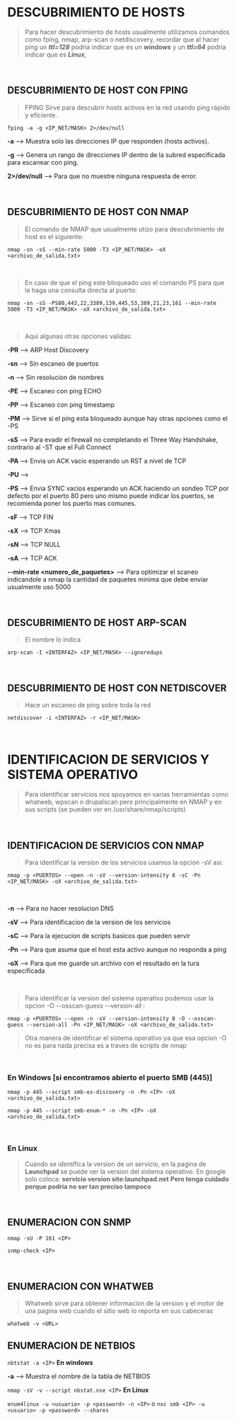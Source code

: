 # DESCUBRIMIENTO DE HOSTS

> Para hacer descubrimiento de hosts usualmente utilizamos comandos como fping, nmap, arp-scan o netdiscovery,
>recordar que al hacer ping un ***ttl=128*** podria indicar que es un ***windows*** y un ***ttl=64*** podria indicar que es ***Linux***,


<br>

## DESCUBRIMIENTO DE HOST CON FPING

> FPING Sirve para descubrir hosts activos en la red usando ping rápido y eficiente.

``fping -a -g <IP_NET/MASK> 2>/dev/null`` 

**-a** --> Muestra solo las direcciones IP que responden (hosts activos).

**-g** --> Genera un rango de direcciones IP dentro de la subred especificada para escanear con ping.

**2>/dev/null** --> Para que no muestre ninguna respuesta de error.

<br>

## DESCUBRIMIENTO DE HOST CON NMAP

> El comando de NMAP que usualmente utizo para descubrimiento de host es el siguiente:

``nmap -sn -sS --min-rate 5000 -T3 <IP_NET/MASK> -oX <archivo_de_salida.txt>``

<br>

> En caso de que el ping este bloqueado uso el comando PS para que le haga una consulta directa al puerto:

``nmap -sn -sS -PS80,443,22,3389,139,445,53,389,21,23,161 --min-rate 5000 -T3 <IP_NET/MASK> -oX <archivo_de_salida.txt>``

<br>

> Aqui algunas otras opciones validas:

**-PR**  --> ARP Host Discovery

**-sn**  --> Sin escaneo de puertos

**-n**   --> Sin resolucion de nombres

**-PE**  --> Escaneo con ping ECHO

**-PP**  --> Escaneo con ping timestamp

**-PM**  --> Sirve si el ping esta bloqueado aunque hay otras opciones como el -PS

**-sS**  --> Para evadir el firewall no completando el Three Way Handshake, contrario al -ST que el Full Connect 

**-PA <port>**  --> Envia un ACK vacio esperando un RST a nivel de TCP

**-PU <port>**  --> 

**-PS <port>**  --> Envia SYNC vacios esperando un ACK haciendo un sondeo TCP por defecto por el puerto 80 pero uno mismo puede indicar los puertos, se recomienda poner los puerto mas comunes.

**-sF**  --> TCP FIN

**-sX**  --> TCP Xmas

**-sN**  --> TCP NULL

**-sA**  --> TCP ACK

**--min-rate <numero_de_paquetes>** --> Para optimizar el scaneo indicandole a nmap la cantidad de paquetes minima que debe enviar usualmente uso 5000

<br>

## DESCUBRIMIENTO DE HOST ARP-SCAN

> El nombre lo indica

``arp-scan -I <INTERFAZ> <IP_NET/MASK> --ignoredups``

<br>

## DESCUBRIMIENTO DE HOST CON NETDISCOVER

> Hace un escaneo de ping sobre toda la red

``netdiscover -i <INTERFAZ> -r <IP_NET/MASK>`` 

<br>

# IDENTIFICACION DE SERVICIOS Y SISTEMA OPERATIVO

> Para identificar servicios nos apoyamos en varias herramientas como whatweb, wpscan o drupalscan pero principalmente en NMAP y en sus scripts (se pueden ver en /usr/share/nmap/scripts)

<br>

## IDENTIFICACION DE SERVICIOS CON NMAP

> Para identificar la version de los servicios usamos la opcion -sV asi:

``nmap -p <PUERTOS> --open -n -sV --version-intensity 8 -sC -Pn <IP_NET/MASK> -oX <archivo_de_salida.txt>``

<br>

**-n** --> Para no hacer resolucion DNS

**-sV** --> Para identificacion de la version de los servicios

**-sC** --> Para la ejecucion de scripts basicos que pueden servir

**-Pn** --> Para que asuma que el host esta activo aunque no responda a ping

**-oX** --> Para que me guarde un archivo con el resultado en la tura especificada

<br>

> Para identificar la version del sistema operativo podemos usar la opcion -O --osscan-guess --version-all :

``nmap -p <PUERTOS> --open -n -sV --version-intensity 8 -O --osscan-guess --version-all -Pn <IP_NET/MASK> -oX <archivo_de_salida.txt>``

> Otra manera de identificar el sistema operativo ya que esa opcion -O no es para nada precisa es a traves de scripts de nmap

<br>

### En Windows [si encontramos abierto el puerto SMB (445)] 

``nmap -p 445 --script smb-os-discovery -n -Pn <IP> -oX <archivo_de_salida.txt>``

``nmap -p 445 --script smb-enum-* -n -Pn <IP> -oX <archivo_de_salida.txt>``

<br>

### En Linux

> Cuando se identifica la version de un servicio, en la pagina de **Launchpad** se puede ver la version del sistema operativo.
> En google solo coloca: **servicio version site:launchpad.net**
> **Pero tenga cuidado porque podria no ser tan preciso tampoco**

<br>

## ENUMERACION CON SNMP

``nmap -sU -P 161 <IP>``

``snmp-check <IP>``

<br>

## ENUMERACION CON WHATWEB

> Whatweb sirve para obtener informacion de la version y el motor de una pagina web cuando el sitio web lo reporta en sus cabeceras

``whatweb -v <URL>``

## ENUMERACION DE NETBIOS

``nbtstat -a <IP>`` **En windows**

**-a** --> Muestra el nombre de la tabla de NETBIOS

``nmap -sV -v --script nbstat.nse <IP>`` **En Linux**

``enum4linux -u <usuario> -p <password> -n <IP>`` o ``nxc smb <IP> -u <usuario> -p <password> --shares``
